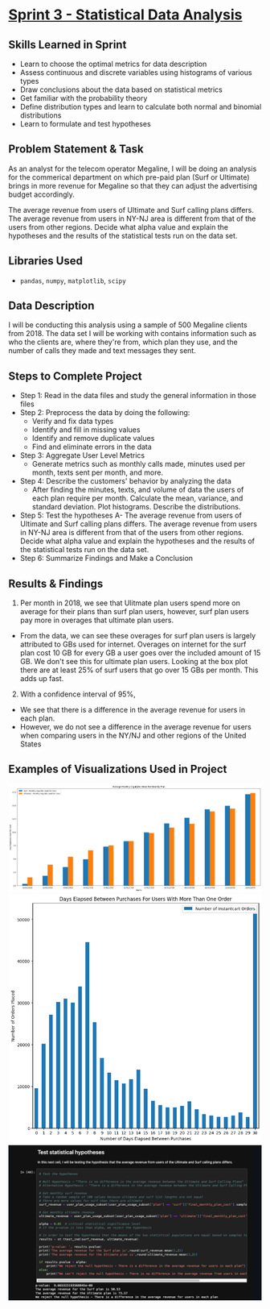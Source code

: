 # [Sprint 3 - Statistical Data Analysis](https://github.com/brandon-levan/TripleTen-Data-Science-Projects/blob/main/Sprint%2003%20-%20Statistical%20Data%20Analysis/Sprint_3_Project.ipynb)

## Skills Learned in Sprint 
- Learn to choose the optimal metrics for data description
- Assess continuous and discrete variables using histograms of various types
- Draw conclusions about the data based on statistical metrics
- Get familiar with the probability theory
- Define distribution types and learn to calculate both normal and binomial distributions
- Learn to formulate and test hypotheses
 
## Problem Statement & Task
As an analyst for the telecom operator Megaline, I will be doing an analysis for the commerical department on which pre-paid plan (Surf or Ultimate) brings in more revenue for Megaline so that they can adjust the advertising budget accordingly.

The average revenue from users of Ultimate and Surf calling plans differs. The average revenue from users in NY-NJ area is different from that of the users from other regions. Decide what alpha value and explain the hypotheses and the results of the statistical tests run on the data set.

## Libraries Used
 - `pandas`, `numpy`, `matplotlib`, `scipy`

## Data Description

I will be conducting this analysis using a sample of 500 Megaline clients from 2018. The data set I will be working with contains information such as who the clients are, where they're from, which plan they use, and the number of calls they made and text messages they sent.

## Steps to Complete Project
- Step 1: Read in the data files and study the general information in those files
- Step 2: Preprocess the data by doing the following:
  - Verify and fix data types
  - Identify and fill in missing values
  - Identify and remove duplicate values
  - Find and eliminate errors in the data
- Step 3: Aggregate User Level Metrics
  - Generate metrics such as monthly calls made, minutes used per month, texts sent per month, and more.
- Step 4: Describe the customers' behavior by analyzing the data
  - After finding the minutes, texts, and volume of data the users of each plan require per month. Calculate the mean, variance, and standard deviation. Plot histograms. Describe the distributions.
- Step 5: Test the hypotheses
  A- The average revenue from users of Ultimate and Surf calling plans differs. The average revenue from users in NY-NJ area is different from that of the users from other regions. Decide what alpha value and explain the hypotheses and the results of the statistical tests run on the data set.
- Step 6: Summarize Findings and Make a Conclusion
  
## Results & Findings

1. Per month in 2018, we see that Ulitmate plan users spend more on average for their plans than surf plan users, however, surf plan users pay more in overages that ultimate plan users.
 - From the data, we can see these overages for surf plan users is largely attributed to GBs used for internet. Overages on internet for the surf plan cost 10 GB for every GB a user goes over the included amount of 15 GB. We don't see this for ultimate plan users. Looking at the box plot there are at least 25% of surf users that go over 15 GBs per month. This adds up fast.
2. With a confidence interval of 95%,
- We see that there is a difference in the average revenue for users in each plan.
- However, we do not see a difference in the average revenue for users when comparing users in the NY/NJ and other regions of the United States

## Examples of Visualizations Used in Project
![alt text](https://github.com/brandon-levan/TripleTen-Data-Science-Projects/blob/main/Sprint%2003%20-%20Statistical%20Data%20Analysis/Assets/gigs.png)
![alt text](https://github.com/brandon-levan/TripleTen-Data-Science-Projects/blob/4313ed56dbf2bf24088b483ecd25f4773af4bb15/Sprint%2002%20-%20Exploratory%20Data%20Analysis%20(EDA)/Charts/days_elapsed.png)
![alt text](https://github.com/brandon-levan/TripleTen-Data-Science-Projects/blob/main/Sprint%2003%20-%20Statistical%20Data%20Analysis/Assets/hypothesis.png)
